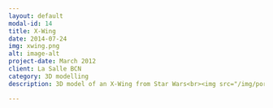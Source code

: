 ```yaml
---
layout: default
modal-id: 14
title: X-Wing
date: 2014-07-24
img: xwing.png
alt: image-alt
project-date: March 2012
client: La Salle BCN
category: 3D modelling
description: 3D model of an X-Wing from Star Wars<br><img src="/img/portfolio/ala_X_001.jpg" class="img-responsive img-centered"><br><img src="/img/portfolio/ala_X_002.jpg" class="img-responsive img-centered"><br><img src="/img/portfolio/ala_X_003.jpg" class="img-responsive img-centered"><br><img src="/img/portfolio/ala_X_004.jpg" class="img-responsive img-centered"><br><img src="/img/portfolio/ala_X_005.jpg" class="img-responsive img-centered">

---
```

